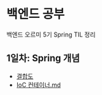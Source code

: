 # 백엔드 공부
백엔드 오르미 5기 Spring TIL 정리

## 1일차: Spring 개념
- <a href="TIL/결합도.md">결합도</a>
- <a href="TIL/IoC 컨테이너.md">IoC 컨테이너.md</a>
